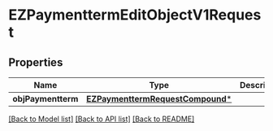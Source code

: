 # EZPaymenttermEditObjectV1Request

## Properties
Name | Type | Description | Notes
------------ | ------------- | ------------- | -------------
**objPaymentterm** | [**EZPaymenttermRequestCompound***](EZPaymenttermRequestCompound.md) |  | 

[[Back to Model list]](../README.md#documentation-for-models) [[Back to API list]](../README.md#documentation-for-api-endpoints) [[Back to README]](../README.md)


